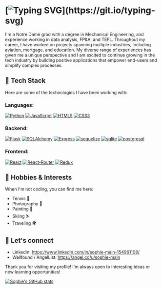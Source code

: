 # [![Typing SVG](https://readme-typing-svg.demolab.com?font=Fira+Code&size=30&pause=10000&color=F7F7F7&multiline=true&width=1000&lines=Hi+I'm+Sophie%2C+a+Data+Analyst+turned+Software+Developer!)](https://git.io/typing-svg)

I'm a Notre Dame grad with a degree in Mechanical Engineering, and experience working in data analysis, FP&A, and TEFL. Throughout my career, I have worked on projects spanning multiple industries, including aviation, mortgage, and education. My diverse range of experiences has given me a unique perspective and I am excited to continue growing in the tech industry by building positive applications that empower end-users and simplify complex processes. 

## 🔧 Tech Stack

Here are some of the technologies I have been working with:

### Languages:
[![Python](https://img.shields.io/badge/Python-3776AB?style=for-the-badge&logo=python&logoColor=white)](https://www.python.org/)
[![JavaScript](https://img.shields.io/badge/JavaScript-F7DF1E?style=for-the-badge&logo=javascript&logoColor=black)](https://www.javascript.com/)
[![HTML5](https://img.shields.io/badge/HTML5-E34F26?style=for-the-badge&logo=html5&logoColor=white)](https://html.com/)
[![CSS3](https://img.shields.io/badge/CSS3-1572B6?style=for-the-badge&logo=css3&logoColor=white)](https://www.w3.org/Style/CSS/Overview.en.html)
### Backend:
[![Flask](https://img.shields.io/badge/Flask-000000?style=for-the-badge&logo=flask&logoColor=white)](https://flask.palletsprojects.com/en/2.2.x/)
[![SQLAlchemy](https://img.shields.io/badge/SQLAlchemy-CA4245?style=for-the-badge)](https://www.sqlalchemy.org/)
[![Express](https://img.shields.io/badge/Express.js-404D59?style=for-the-badge)](https://expressjs.com/)
[![sequelize](https://img.shields.io/badge/sequelize-323330?style=for-the-badge&logo=sequelize&logoColor=blue)](https://sequelize.org/)
[![sqlite](https://img.shields.io/badge/SQLite-07405E?style=for-the-badge&logo=sqlite&logoColor=white)](https://sqlite.org/index.html)
[![postgresql](https://img.shields.io/badge/PostgreSQL-316192?style=for-the-badge&logo=postgresql&logoColor=white)](https://www.postgresql.org/)
### Frontend:
[![React](https://img.shields.io/badge/React-20232A?style=for-the-badge&logo=react&logoColor=61DAFB)](https://react.dev/)
[![React-Router](https://img.shields.io/badge/React_Router-CA4245?style=for-the-badge&logo=react-router&logoColor=white)](https://reactrouter.com/en/main)
[![Redux](https://img.shields.io/badge/Redux-593D88?style=for-the-badge&logo=redux&logoColor=white)](https://redux.js.org/)


## 🎉 Hobbies & Interests

When I'm not coding, you can find me here:

- Tennis 🎾
- Photography 📸
- Painting 🎨
- Skiing ⛷
- Traveling 🌍

## 💬 Let's connect

- LinkedIn: https://www.linkedin.com/in/sophie-main-154961108/
- Wellfound / AngelList: https://angel.co/u/sophie-main

Thank you for visiting my profile! I'm always open to interesting ideas or new learning opportunities!

[![Sophie's GitHub stats](https://github-readme-stats.vercel.app/api?username=sophmain&hide=stars,contribs&count_private=true)](https://github.com/sophmain/github-readme-stats)

